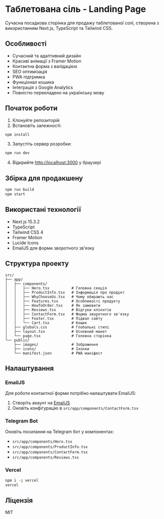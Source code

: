 # Таблетована сіль - Landing Page

Сучасна посадкова сторінка для продажу таблетованої солі, створена з використанням Next.js, TypeScript та Tailwind CSS.

## Особливості

- Сучасний та адаптивний дизайн
- Красиві анімації з Framer Motion
- Контактна форма з валідацією
- SEO оптимізація
- PWA підтримка
- Функціонал кошика
- Інтеграція з Google Analytics
- Повністю перекладено на українську мову

## Початок роботи

1. Клонуйте репозиторій
2. Встановіть залежності:
```bash
npm install
```
3. Запустіть сервер розробки:
```bash
npm run dev
```
4. Відкрийте [http://localhost:3000](http://localhost:3000) у браузері

## Збірка для продакшену

```bash
npm run build
npm start
```

## Використані технології

- Next.js 15.3.2
- TypeScript
- Tailwind CSS 4
- Framer Motion
- Lucide Icons
- EmailJS для форми зворотного зв'язку

## Структура проекту

```
src/
├── app/
│   ├── components/
│   │   ├── Hero.tsx          # Головна секція
│   │   ├── ProductInfo.tsx   # Інформація про продукт
│   │   ├── WhyChooseUs.tsx   # Чому обирають нас
│   │   ├── Features.tsx      # Особливості продукту
│   │   ├── HowToOrder.tsx    # Як замовити
│   │   ├── Reviews.tsx       # Відгуки клієнтів
│   │   ├── ContactForm.tsx   # Форма зворотного зв'язку
│   │   ├── Footer.tsx        # Підвал сайту
│   │   └── Cart.tsx          # Кошик
│   ├── globals.css           # Глобальні стилі
│   ├── layout.tsx            # Основний макет
│   └── page.tsx              # Головна сторінка
└── public/
    ├── images/               # Зображення
    ├── icons/                # Іконки
    └── manifest.json         # PWA маніфест
```

## Налаштування

### EmailJS
Для роботи контактної форми потрібно налаштувати EmailJS:
1. Створіть акаунт на [EmailJS](https://www.emailjs.com/)
2. Оновіть конфігурацію в `src/app/components/ContactForm.tsx`

### Telegram Bot
Оновіть посилання на Telegram бот у компонентах:
- `src/app/components/Hero.tsx`
- `src/app/components/ProductInfo.tsx`
- `src/app/components/ContactForm.tsx`
- `src/app/components/Reviews.tsx`



### Vercel
```bash
npm i -g vercel
vercel
```

## Ліцензія

MIT
